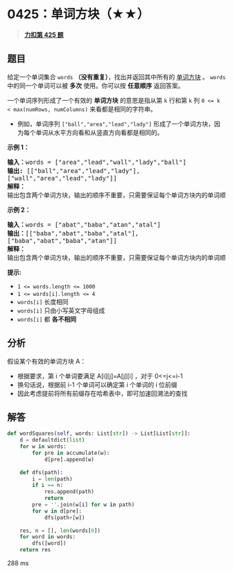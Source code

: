 # 0425：单词方块（★★）


> <u>**[力扣第 425 题](https://leetcode.cn/problems/word-squares/)**</u>

## 题目

<p>给定一个单词集合 <code>words</code> <strong>（没有重复）</strong>，找出并返回其中所有的 <a href="https://en.wikipedia.org/wiki/Word_square">单词方块</a><strong> </strong>。 <code>words</code> 中的同一个单词可以被 <strong>多次</strong> 使用。你可以按 <strong>任意顺序</strong> 返回答案。</p>

<p>一个单词序列形成了一个有效的 <strong>单词方块</strong> 的意思是指从第 <code>k</code> 行和第 <code>k</code> 列  <code>0 &lt;= k &lt; max(numRows, numColumns)</code> 来看都是相同的字符串。</p>

<ul>
<li>例如，单词序列 <code>["ball","area","lead","lady"]</code> 形成了一个单词方块，因为每个单词从水平方向看和从竖直方向看都是相同的。</li>
</ul>



<p><strong>示例 1：</strong></p>

<pre>
<strong>输入：</strong>words = ["area","lead","wall","lady","ball"]
<strong>输出:</strong> [["ball","area","lead","lady"],
["wall","area","lead","lady"]]
<strong>解释：</strong>
输出包含两个单词方块，输出的顺序不重要，只需要保证每个单词方块内的单词顺序正确即可。
</pre>

<p><strong>示例 2：</strong></p>

<pre>
<strong>输入：</strong>words = ["abat","baba","atan","atal"]
<strong>输出：</strong>[["baba","abat","baba","atal"],
["baba","abat","baba","atan"]]
<strong>解释：</strong>
输出包含两个单词方块，输出的顺序不重要，只需要保证每个单词方块内的单词顺序正确即可。
</pre>



<p><strong>提示:</strong></p>

<ul>
<li><code>1 &lt;= words.length &lt;= 1000</code></li>
<li><code>1 &lt;= words[i].length &lt;= 4</code></li>
<li><code>words[i]</code> 长度相同</li>
<li><code>words[i]</code> 只由小写英文字母组成</li>
<li><code>words[i]</code> 都 <strong>各不相同</strong></li>
</ul>


## 分析

假设某个有效的单词方块 A：
- 根据要求，第 i 个单词要满足 A[i][j]=A[j][i] ，对于 0<=j<=i-1
- 换句话说，根据前 i-1 个单词可以确定第 i 个单词的 i 位前缀
- 因此考虑提前将所有前缀存在哈希表中，即可加速回溯法的查找

## 解答

```python
def wordSquares(self, words: List[str]) -> List[List[str]]:
	d = defaultdict(list)
	for w in words:
		for pre in accumulate(w):
			d[pre].append(w)
	
	def dfs(path):
		i = len(path)
		if i == n:
			res.append(path)
			return
		pre = ''.join(w[i] for w in path)
		for w in d[pre]:
			dfs(path+[w])
	
	res, n = [], len(words[0])
	for word in words:
		dfs([word])
	return res
```

288 ms
